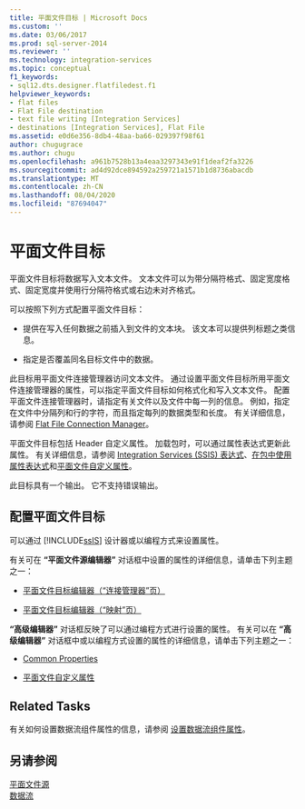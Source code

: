 ```yaml
---
title: 平面文件目标 | Microsoft Docs
ms.custom: ''
ms.date: 03/06/2017
ms.prod: sql-server-2014
ms.reviewer: ''
ms.technology: integration-services
ms.topic: conceptual
f1_keywords:
- sql12.dts.designer.flatfiledest.f1
helpviewer_keywords:
- flat files
- Flat File destination
- text file writing [Integration Services]
- destinations [Integration Services], Flat File
ms.assetid: e0d6e356-8db4-48aa-ba66-029397f98f61
author: chugugrace
ms.author: chugu
ms.openlocfilehash: a961b7528b13a4eaa3297343e91f1deaf2fa3226
ms.sourcegitcommit: ad4d92dce894592a259721a1571b1d8736abacdb
ms.translationtype: MT
ms.contentlocale: zh-CN
ms.lasthandoff: 08/04/2020
ms.locfileid: "87694047"
---
```

# <a name="flat-file-destination"></a>平面文件目标
  平面文件目标将数据写入文本文件。 文本文件可以为带分隔符格式、固定宽度格式、固定宽度并使用行分隔符格式或右边未对齐格式。  
  
 可以按照下列方式配置平面文件目标：  
  
-   提供在写入任何数据之前插入到文件的文本块。 该文本可以提供列标题之类信息。  
  
-   指定是否覆盖同名目标文件中的数据。  
  
 此目标用平面文件连接管理器访问文本文件。 通过设置平面文件目标所用平面文件连接管理器的属性，可以指定平面文件目标如何格式化和写入文本文件。 配置平面文件连接管理器时，请指定有关文件以及文件中每一列的信息。 例如，指定在文件中分隔列和行的字符，而且指定每列的数据类型和长度。 有关详细信息，请参阅 [Flat File Connection Manager](../connection-manager/file-connection-manager.md)。  
  
 平面文件目标包括 Header 自定义属性。 加载包时，可以通过属性表达式更新此属性。 有关详细信息，请参阅 [Integration Services (SSIS) 表达式](../expressions/integration-services-ssis-expressions.md)、[在包中使用属性表达式](../expressions/use-property-expressions-in-packages.md)和[平面文件自定义属性](flat-file-custom-properties.md)。  
  
 此目标具有一个输出。 它不支持错误输出。  
  
## <a name="configuration-of-the-flat-file-destination"></a>配置平面文件目标  
 可以通过 [!INCLUDE[ssIS](../../includes/ssis-md.md)] 设计器或以编程方式来设置属性。  
  
 有关可在 **“平面文件源编辑器”** 对话框中设置的属性的详细信息，请单击下列主题之一：  
  
-   [平面文件目标编辑器（“连接管理器”页）](../flat-file-destination-editor-connection-manager-page.md)  
  
-   [平面文件目标编辑器（“映射”页）](../flat-file-destination-editor-mappings-page.md)  
  
 **“高级编辑器”** 对话框反映了可以通过编程方式进行设置的属性。 有关可以在 **“高级编辑器”** 对话框中或以编程方式设置的属性的详细信息，请单击下列主题之一：  
  
-   [Common Properties](../common-properties.md)  
  
-   [平面文件自定义属性](flat-file-custom-properties.md)  
  
## <a name="related-tasks"></a>Related Tasks  
 有关如何设置数据流组件属性的信息，请参阅 [设置数据流组件属性](set-the-properties-of-a-data-flow-component.md)。  
  
## <a name="see-also"></a>另请参阅  
 [平面文件源](flat-file-source.md)   
 [数据流](data-flow.md)  
  
  
